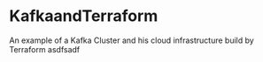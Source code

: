 # KafkaandTerraform
An example of a Kafka Cluster and his cloud infrastructure build by Terraform
asdfsadf
